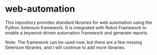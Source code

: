 # web-automation

This repository provides standard libraries for web automation using the Python Selenium framework. It is integrated with Robot Framework to enable a keyword-driven automation framework and generate reports.

Note: The framework can be used now, but there are a few missing Selenium libraries, and I will continue to add more libraries.
